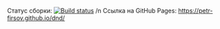 Статус сборки: [![Build status](https://ci.appveyor.com/api/projects/status/ovpnqfrqm7c5d7vd?svg=true)](https://ci.appveyor.com/project/petr-firsov/dnd) /n
Ссылка на GitHub Pages: https://petr-firsov.github.io/dnd/
